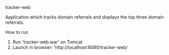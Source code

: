 tracker-web

Application which tracks domain referrals and displays the top three domain referrals.

How to run
1) Run 'tracker-web.war' on Tomcat
2) Launch in browser: 'http://localhost:8080/tracker-web/